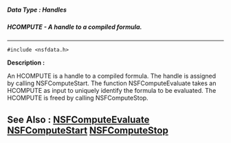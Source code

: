 ##### Data Type : Handles
##### HCOMPUTE - A handle to a compiled formula.
---
```
#include <nsfdata.h>
```
**Description :**

An HCOMPUTE is a handle to a compiled formula.   The handle is assigned by 
calling NSFComputeStart.  The function NSFComputeEvaluate takes an HCOMPUTE as 
input to uniquely identify the formula to be evaluated.  The HCOMPUTE is freed 
by calling NSFComputeStop.

**See Also :**
[NSFComputeEvaluate](/reference/Func/NSFComputeEvaluate)
[NSFComputeStart](/reference/Func/NSFComputeStart)
[NSFComputeStop](/reference/Func/NSFComputeStop)
---
